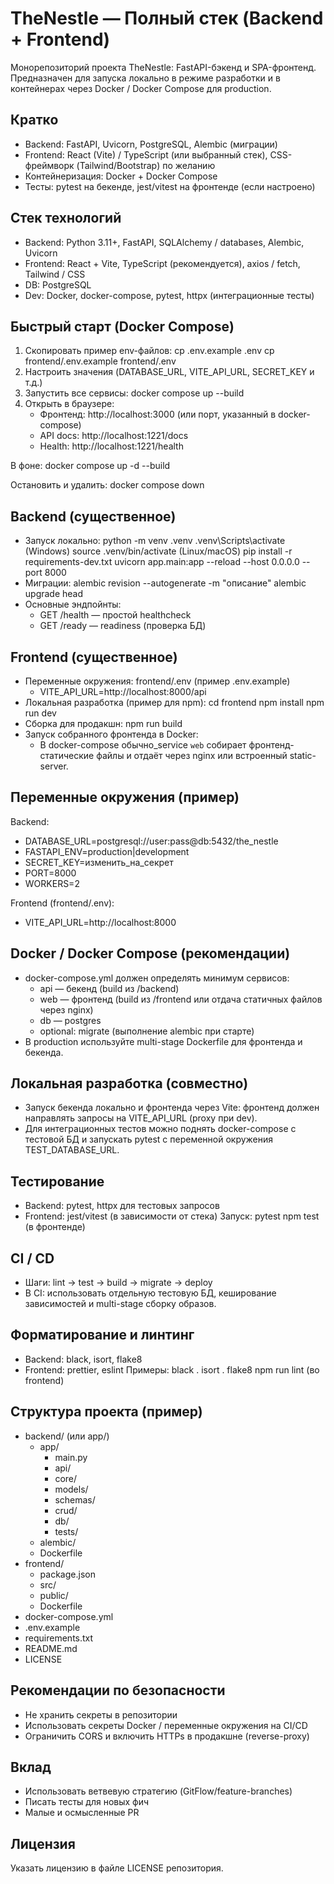 # TheNestle — Полный стек (Backend + Frontend)

Монорепозиторий проекта TheNestle: FastAPI-бэкенд и SPA-фронтенд. Предназначен для запуска локально в режиме разработки и в контейнерах через Docker / Docker Compose для production.

## Кратко
- Backend: FastAPI, Uvicorn, PostgreSQL, Alembic (миграции)
- Frontend: React (Vite) / TypeScript (или выбранный стек), CSS-фреймворк (Tailwind/Bootstrap) по желанию
- Контейнеризация: Docker + Docker Compose
- Тесты: pytest на бекенде, jest/vitest на фронтенде (если настроено)

## Стек технологий
- Backend: Python 3.11+, FastAPI, SQLAlchemy / databases, Alembic, Uvicorn
- Frontend: React + Vite, TypeScript (рекомендуется), axios / fetch, Tailwind / CSS
- DB: PostgreSQL
- Dev: Docker, docker-compose, pytest, httpx (интеграционные тесты)

## Быстрый старт (Docker Compose)
1. Скопировать пример env-файлов:
   cp .env.example .env
   cp frontend/.env.example frontend/.env
2. Настроить значения (DATABASE_URL, VITE_API_URL, SECRET_KEY и т.д.)
3. Запустить все сервисы:
   docker compose up --build
4. Открыть в браузере:
   - Фронтенд: http://localhost:3000 (или порт, указанный в docker-compose)
   - API docs: http://localhost:1221/docs
   - Health: http://localhost:1221/health

В фоне:
   docker compose up -d --build

Остановить и удалить:
   docker compose down

## Backend (существенное)
- Запуск локально:
   python -m venv .venv
   .venv\Scripts\activate  (Windows)
   source .venv/bin/activate  (Linux/macOS)
   pip install -r requirements-dev.txt
   uvicorn app.main:app --reload --host 0.0.0.0 --port 8000
- Миграции:
   alembic revision --autogenerate -m "описание"
   alembic upgrade head
- Основные эндпойнты:
   - GET /health — простой healthcheck
   - GET /ready — readiness (проверка БД)

## Frontend (существенное)
- Переменные окружения: frontend/.env (пример .env.example)
  - VITE_API_URL=http://localhost:8000/api
- Локальная разработка (пример для npm):
   cd frontend
   npm install
   npm run dev
- Сборка для продакшн:
   npm run build
- Запуск собранного фронтенда в Docker:
   - В docker-compose обычно_service `web` собирает фронтенд-статические файлы и отдаёт через nginx или встроенный static-server.

## Переменные окружения (пример)
Backend:
- DATABASE_URL=postgresql://user:pass@db:5432/the_nestle
- FASTAPI_ENV=production|development
- SECRET_KEY=изменить_на_секрет
- PORT=8000
- WORKERS=2

Frontend (frontend/.env):
- VITE_API_URL=http://localhost:8000

## Docker / Docker Compose (рекомендации)
- docker-compose.yml должен определять минимум сервисов:
  - api — бекенд (build из /backend)
  - web — фронтенд (build из /frontend или отдача статичных файлов через nginx)
  - db — postgres
  - optional: migrate (выполнение alembic при старте)
- В production используйте multi-stage Dockerfile для фронтенда и бекенда.

## Локальная разработка (совместно)
- Запуск бекенда локально и фронтенда через Vite: фронтенд должен направлять запросы на VITE_API_URL (proxy при dev).
- Для интеграционных тестов можно поднять docker-compose с тестовой БД и запускать pytest с переменной окружения TEST_DATABASE_URL.

## Тестирование
- Backend: pytest, httpx для тестовых запросов
- Frontend: jest/vitest (в зависимости от стека)
Запуск:
   pytest
   npm test (в фронтенде)

## CI / CD
- Шаги: lint -> test -> build -> migrate -> deploy
- В CI: использовать отдельную тестовую БД, кеширование зависимостей и multi-stage сборку образов.

## Форматирование и линтинг
- Backend: black, isort, flake8
- Frontend: prettier, eslint
Примеры:
   black .
   isort .
   flake8
   npm run lint (во frontend)

## Структура проекта (пример)
- backend/  (или app/)
  - app/
    - main.py
    - api/
    - core/
    - models/
    - schemas/
    - crud/
    - db/
    - tests/
  - alembic/
  - Dockerfile
- frontend/
  - package.json
  - src/
  - public/
  - Dockerfile
- docker-compose.yml
- .env.example
- requirements.txt
- README.md
- LICENSE

## Рекомендации по безопасности
- Не хранить секреты в репозитории
- Использовать секреты Docker / переменные окружения на CI/CD
- Ограничить CORS и включить HTTPs в продакшне (reverse-proxy)

## Вклад
- Использовать ветвевую стратегию (GitFlow/feature-branches)
- Писать тесты для новых фич
- Малые и осмысленные PR

## Лицензия
Указать лицензию в файле LICENSE репозитория.
